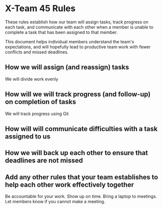 # X-Team 45 Rules

These rules establish how our team will assign tasks,
track progress on each task, and communicate with each other 
when a member is unable to complete a task that has been assigned to that member.

This document helps individual members understand the team's expectations,
and will hopefully lead to productive team work with fewer conflicts
and missed deadlines.

## How we will assign (and reassign) tasks
We will divide work evenly


## How will we will track progress (and follow-up) on completion of tasks
We will track progress using Git


## How will will communicate difficulties with a task assigned to us



## How we will back up each other to ensure that deadlines are not missed



## Add any other rules that your team establishes to help each other work effectively together
Be accountable for your work.
Show up on time.
Bring a laptop to meetings.
Let members know if you cannot make a meeting.



